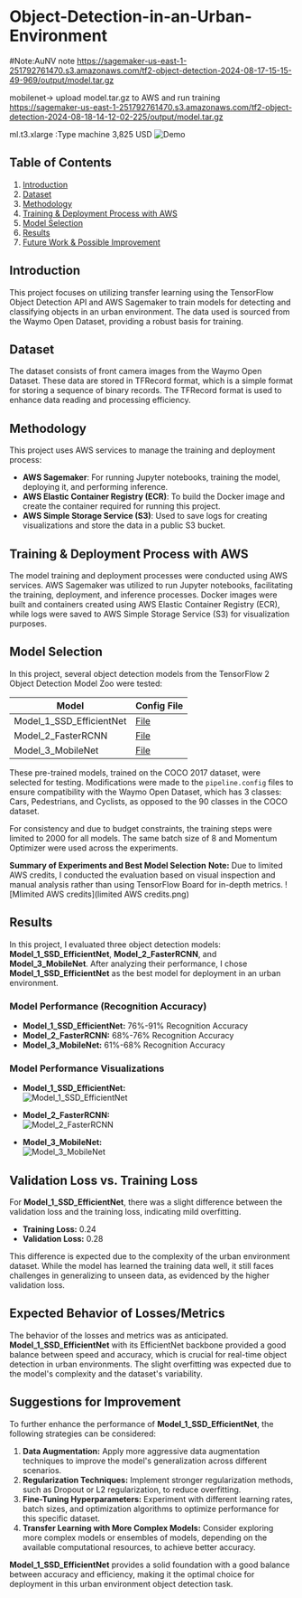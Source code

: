 # Object-Detection-in-an-Urban-Environment


#Note:AuNV note
https://sagemaker-us-east-1-251792761470.s3.amazonaws.com/tf2-object-detection-2024-08-17-15-15-49-969/output/model.tar.gz

mobilenet-> upload model.tar.gz to AWS and run training
https://sagemaker-us-east-1-251792761470.s3.amazonaws.com/tf2-object-detection-2024-08-18-14-12-02-225/output/model.tar.gz

ml.t3.xlarge :Type machine  3,825 USD
![Demo](data\animation.gif)

## Table of Contents
1. [Introduction](#introduction)
2. [Dataset](#dataset)
3. [Methodology](#methodology)
4. [Training & Deployment Process with AWS](#training--deployment-process-with-aws)
5. [Model Selection](#model-selection)
6. [Results](#results)
7. [Future Work & Possible Improvement](#future-work--possible-improvement)

## Introduction
This project focuses on utilizing transfer learning using the TensorFlow Object Detection API and AWS Sagemaker to train models for detecting and classifying objects in an urban environment. The data used is sourced from the Waymo Open Dataset, providing a robust basis for training.

## Dataset
The dataset consists of front camera images from the Waymo Open Dataset. These data are stored in TFRecord format, which is a simple format for storing a sequence of binary records. The TFRecord format is used to enhance data reading and processing efficiency.

## Methodology
This project uses AWS services to manage the training and deployment process:
- **AWS Sagemaker**: For running Jupyter notebooks, training the model, deploying it, and performing inference.
- **AWS Elastic Container Registry (ECR)**: To build the Docker image and create the container required for running this project.
- **AWS Simple Storage Service (S3)**: Used to save logs for creating visualizations and store the data in a public S3 bucket.

## Training & Deployment Process with AWS
The model training and deployment processes were conducted using AWS services. AWS Sagemaker was utilized to run Jupyter notebooks, facilitating the training, deployment, and inference processes. Docker images were built and containers created using AWS Elastic Container Registry (ECR), while logs were saved to AWS Simple Storage Service (S3) for visualization purposes.

## Model Selection
In this project, several object detection models from the TensorFlow 2 Object Detection Model Zoo were tested:

| Model                 | Config File        |
|-----------------------|--------------------|
| Model_1_SSD_EfficientNet    | [File](Model_1_SSD_EfficientNet\1_model_training\source_dir\Model_EfficientNet_pipeline.config) |
| Model_2_FasterRCNN   | [File](Model_2_FasterRCNN\1_model_training\source_dir\Model_ResNet.config) |
| Model_3_MobileNet | [File](Model_3_MobileNet\1_model_training\source_dir\Model_MobileNet_pipeline.config) |

These pre-trained models, trained on the COCO 2017 dataset, were selected for testing. Modifications were made to the `pipeline.config` files to ensure compatibility with the Waymo Open Dataset, which has 3 classes: Cars, Pedestrians, and Cyclists, as opposed to the 90 classes in the COCO dataset.

For consistency and due to budget constraints, the training steps were limited to 2000 for all models. The same batch size of 8 and Momentum Optimizer were used across the experiments.


**Summary of Experiments and Best Model Selection**
**Note:** Due to limited AWS credits, I conducted the evaluation based on visual inspection and manual analysis rather than using TensorFlow Board for in-depth metrics.
 ![Mlimited AWS credits](limited AWS credits.png)
## Results

In this project, I evaluated three object detection models: **Model_1_SSD_EfficientNet**, **Model_2_FasterRCNN**, and **Model_3_MobileNet**. After analyzing their performance, I chose **Model_1_SSD_EfficientNet** as the best model for deployment in an urban environment.

### Model Performance (Recognition Accuracy)
- **Model_1_SSD_EfficientNet:** 76%-91% Recognition Accuracy
- **Model_2_FasterRCNN:** 68%-76% Recognition Accuracy
- **Model_3_MobileNet:** 61%-68% Recognition Accuracy

### Model Performance Visualizations
- **Model_1_SSD_EfficientNet:**  
  ![Model_1_SSD_EfficientNet](EfficientNet_Performance.png)

- **Model_2_FasterRCNN:**  
  ![Model_2_FasterRCNN](FasterRCNN_Performance.png)

- **Model_3_MobileNet:**  
  ![Model_3_MobileNet](Model_3_MobileNet_Perfomance.png)

## Validation Loss vs. Training Loss

For **Model_1_SSD_EfficientNet**, there was a slight difference between the validation loss and the training loss, indicating mild overfitting.

- **Training Loss:** 0.24
- **Validation Loss:** 0.28

This difference is expected due to the complexity of the urban environment dataset. While the model has learned the training data well, it still faces challenges in generalizing to unseen data, as evidenced by the higher validation loss.

## Expected Behavior of Losses/Metrics

The behavior of the losses and metrics was as anticipated. **Model_1_SSD_EfficientNet** with its EfficientNet backbone provided a good balance between speed and accuracy, which is crucial for real-time object detection in urban environments. The slight overfitting was expected due to the model's complexity and the dataset's variability.

## Suggestions for Improvement

To further enhance the performance of **Model_1_SSD_EfficientNet**, the following strategies can be considered:

1. **Data Augmentation:** Apply more aggressive data augmentation techniques to improve the model's generalization across different scenarios.
2. **Regularization Techniques:** Implement stronger regularization methods, such as Dropout or L2 regularization, to reduce overfitting.
3. **Fine-Tuning Hyperparameters:** Experiment with different learning rates, batch sizes, and optimization algorithms to optimize performance for this specific dataset.
4. **Transfer Learning with More Complex Models:** Consider exploring more complex models or ensembles of models, depending on the available computational resources, to achieve better accuracy.

**Model_1_SSD_EfficientNet** provides a solid foundation with a good balance between accuracy and efficiency, making it the optimal choice for deployment in this urban environment object detection task.